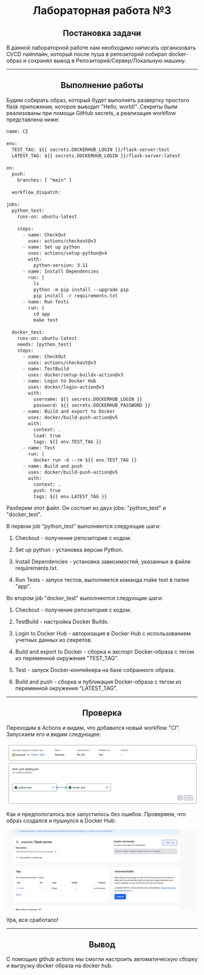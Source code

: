 <h1 align="center">Лабораторная работа №3</h1>

<h2 align="center">Постановка задачи</h2>
В данной лабораторной работе нам необходимо написать организовать CI/CD пайплайн, который после пуша в репозиторий собирал docker-образ и сохранял вывод в Репозиторий/Сервер/Локальную машину. 

---

<h2 align="center">Выполнение работы</h2>
Будем собирать образ, который будет выполнять развертку простого flask приложения, которое выводит "Hello, world!".
Секреты были реализованы при помощи GitHub secrets, а реализация workflow представлена ниже:

```
name: CI

env:
  TEST_TAG: ${{ secrets.DOCKERHUB_LOGIN }}/flask-server:test
  LATEST_TAG: ${{ secrets.DOCKERHUB_LOGIN }}/flask-server:latest

on:
  push:
    branches: [ "main" ]

  workflow_dispatch:

jobs:
  python_test:
    runs-on: ubuntu-latest

    steps:
      - name: CheckOut
        uses: actions/checkout@v3
      - name: Set up python
        uses: actions/setup-python@v4
        with:
          python-version: 3.11
      - name: Install Dependencies
        run: |
          ls
          python -m pip install --upgrade pip
          pip install -r requirements.txt
      - name: Run Tests
        run: |
          cd app
          make test

  docker_test:
    runs-on: ubuntu-latest
    needs: [python_test]
    steps: 
      - name: CheckOut
        uses: actions/checkout@v3
      - name: TestBuild
        uses: docker/setup-buildx-action@v3
      - name: Login to Docker Hub
        uses: docker/login-action@v3
        with:
          username: ${{ secrets.DOCKERHUB_LOGIN }}
          password: ${{ secrets.DOCKERHUB_PASSWORD }}
      - name: Build and export to Docker
        uses: docker/build-push-action@v5
        with:
          context: .
          load: true
          tags: ${{ env.TEST_TAG }}
      - name: Test
        run: |
          docker run -d --rm ${{ env.TEST_TAG }}           
      - name: Build and push
        uses: docker/build-push-action@v5
        with:
          context: .
          push: true
          tags: ${{ env.LATEST_TAG }} 
```


Разберем этот файл. Он состоит из двух jobs: "python_test" и "docker_test". 



В первом job "python_test" выполняются следующие шаги:

1. Checkout - получение репозитория с кодом.

 2. Set up python - установка версии Python.
      
      
 3. Install Dependencies - установка зависимостей, указанных в файле requirements.txt.

 4. Run Tests - запуск тестов, выполняется команда make test в папке "app".



Во втором job "docker_test" выполняются следующие шаги:

1. Checkout - получение репозитория с кодом.

 2. TestBuild - настройка Docker Buildx.
      
      
 3. Login to Docker Hub - авторизация в Docker Hub с использованием учетных данных из секретов.

 4. Build and export to Docker - сборка и экспорт Docker-образа с тегом из переменной окружения "TEST_TAG".
      
 5. Test - запуск Docker-контейнера на базе собранного образа.
  
 6. Build and push - сборка и публикация Docker-образа с тегом из переменной окружения "LATEST_TAG".

---

<h2 align="center">Проверка</h2>
Переходим в Actions и видим, что добавился новый workflow "CI". Запускаем его и видим следующее:

<p align="center">
  <img src="https://github.com/NikiforovSaveliy/DEV-OPS-ITMO-lab-3/blob/main/images/CI_procces.png"/>
</p>

Как и предпологалось все запустилось без ошибок. Проверяем, что образ создался и пушнулся в Docker Hub:

<p align="center">
  <img src="https://github.com/NikiforovSaveliy/DEV-OPS-ITMO-lab-3/blob/main/images/example.jpg"/>
</p>

Ура, все сработало!

---

<h2 align="center">Вывод</h2>

С помощью github actions мы смогли настроить автоматическую сборку и выгрузку docker образа на docker hub.
